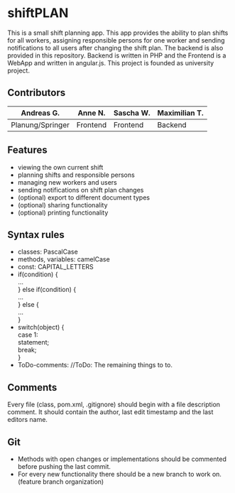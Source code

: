 # shiftPLAN
This is a small shift planning app. This app provides the ability to
plan shifts for all workers, assigning responsible persons for one worker
and sending notifications to all users after changing the shift plan.
The backend is also provided in this repository. Backend is written in PHP and
the Frontend is a WebApp and written in angular.js. This project is founded as university project.

## Contributors
Andreas G. | Anne N. | Sascha W. | Maximilian T.     
---------- | --------- | --------- | -------- 
Planung/Springer | Frontend | Frontend | Backend

## Features
* viewing the own current shift
* planning shifts and responsible persons
* managing new workers and users
* sending notifications on shift plan changes
* (optional) export to different document types
* (optional) sharing functionality
* (optional) printing functionality

## Syntax rules
* classes: PascalCase
* methods, variables: camelCase
* const: CAPITAL_LETTERS
* if(condition) {<br/>
	...<br/>
  } else if(condition) {<br/>
	...<br/>
  } else {<br/>
	...<br/>
  }
* switch(object) {<br/>
	case 1:<br/>
		statement;<br/>
		break;<br/>
  }<br/>
* ToDo-comments: //ToDo: The remaining things to to.

## Comments
Every file (class, pom.xml, .gitignore) should begin with a file description comment. 
It should contain the author, last edit timestamp and the last editors name.

## Git
* Methods with open changes or implementations should be commented before pushing 
the last commit.
* For every new functionality there should be a new branch to work on. (feature branch organization)
